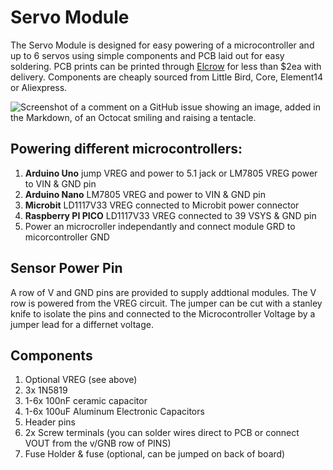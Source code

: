 # Servo Module
The Servo Module is designed for easy powering of a microcontroller and up to 6 servos using simple components and PCB laid out for easy soldering. PCB prints can be printed through [Elcrow](https://www.elecrow.com/pcb-manufacturing.html) for less than $2ea with delivery. Components are cheaply sourced from Little Bird, Core, Element14 or Aliexpress.

![Screenshot of a comment on a GitHub issue showing an image, added in the Markdown, of an Octocat smiling and raising a tentacle.](https://myoctocat.com/assets/images/base-octocat.svg)

## Powering different microcontrollers:
1. **Arduino Uno** jump VREG and power to 5.1 jack or LM7805 VREG power to VIN & GND pin
2. **Arduino Nano** LM7805 VREG and power to VIN & GND pin
3. **Microbit** LD1117V33 VREG connected to Microbit power connector
4. **Raspberry PI PICO** LD1117V33 VREG connected to 39 VSYS & GND pin
5. Power an microcroller independantly and connect module GRD to micorcontroller GND

## Sensor Power Pin
A row of V and GND pins are provided to supply addtional modules. The V row is powered from the VREG circuit. The jumper can be cut with a stanley knife to isolate the pins and connected to the Microcontroller Voltage by a jumper lead for a differnet voltage.

## Components
1. Optional VREG (see above)
2. 3x 1N5819
3. 1-6x 100nF ceramic capacitor
4. 1-6x 100uF Aluminum Electronic Capacitors
5. Header pins
6. 2x Screw terminals (you can solder wires direct to PCB or connect VOUT from the v/GNB row of PINS)
7. Fuse Holder & fuse (optional, can be jumped on back of board)

